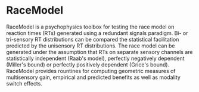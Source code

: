 # RaceModel
RaceModel is a psychophysics toolbox for testing the race model on reaction times (RTs) generated using a redundant signals paradigm. Bi- or tri-sensory RT distributions can be compared the statistical facilitation predicted by the unisensory RT distributions. The race model can be generated under the assumption that RTs on separate sensory channels are statistically independent (Raab's model), perfectly negatively dependent (Miller's bound) or perfectly positively dependent (Grice's bound). RaceModel provides rountines for computing geometric measures of multisensory gain, empirical and predicted benefits as well as modality switch effects.
